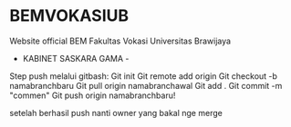 # BEMVOKASIUB
Website official BEM Fakultas Vokasi Universitas Brawijaya 
- KABINET SASKARA GAMA -

Step push melalui gitbash:
Git init
Git remote add origin
Git checkout -b namabranchbaru
Git pull origin namabranchawal
Git add  .
Git commit -m "commen"
Git push origin namabranchbaru!

setelah berhasil push nanti owner yang bakal nge merge
